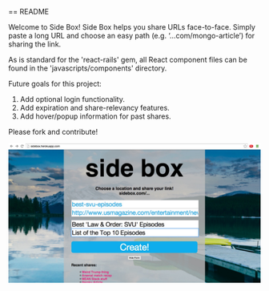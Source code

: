 == README

Welcome to Side Box! Side Box helps you share URLs face-to-face. Simply paste a long URL and choose an easy path (e.g. ‘…com/mongo-article’) for sharing the link.

As is standard for the 'react-rails' gem, all React component files can be found in the 'javascripts/components' directory.

Future goals for this project:
1. Add optional login functionality.
2. Add expiration and share-relevancy features.
3. Add hover/popup information for past shares.

Please fork and contribute!

![create side box share](app/assets/images/create.jpg)